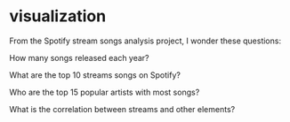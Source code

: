 # visualization
From the Spotify stream songs analysis project, I wonder these questions:

How many songs released each year?

What are the top 10 streams songs on Spotify?

Who are the top 15 popular artists with most songs?

What is the correlation between streams and other elements?
